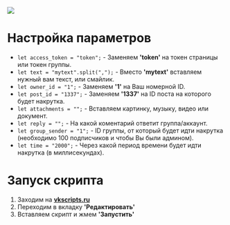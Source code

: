 ![](https://i.imgur.com/zLP9ny7.png)

# Настройка параметров

- `let access_token = "token";` - Заменяем **'token'** на токен страницы или токен группы.
- `let text = "mytext".split(",");` - Вместо **'mytext'** вставляем нужный вам текст, или смайлик.
- `let owner_id = "1";` - Заменяем **'1'** на Ваш номерной ID.
- `let post_id = "1337";` - Заменяем **'1337'** на ID поста на которого будет накрутка.
- `let attachments = "";` - Вставляем картинку, музыку, видео или документ.
- `let reply = "";` - На какой коментарий ответит группа/аккаунт.
- `let group_sender = "1";` - ID группы, от который будет идти накрутка (необходимо 100 подписчиков и чтобы Вы были админом).
- `let time = "2000";` - Через какой период времени будет идти накрутка (в миллисекундах).

# Запуск скрипта

1.  Заходим на [**vkscripts.ru**](http://vkscripts.ru "**vkscripts.ru**")
2.  Переходим в вкладку **'Редактировать'**
3. Вставляем скрипт и жмем **'Запустить'**

